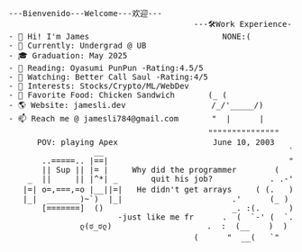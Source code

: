 <!--
**skxvtchy/skxvtchy** is a ✨ _special_ ✨ repository because its `README.md` (this file) appears on your GitHub profile.
Here are some ideas to get you started:
-->
<pre>
---Bienvenido---Welcome---欢迎---                                        ,;                             __|_
                                       ---🛠️Work Experience---        ,' |                        -----oo(_)oo----
- 👋 Hi! I'm James                            NONE:(                 /   :          __,-~~/~ "" `---.      
- 🤖 Currently: Undergrad @ UB                                    --'   /          _/_,---(      ,    ) 
- 🎓 Graduation: May 2025                                         \/ />/       __ /        <    /   )  \___
- 📰 Reading: Oyasumi PunPun -Rating:4.5/5                        /  /_\ --===;;;'====------------------===;;;=== -
- 🎥 Watching: Better Call Saul -Rating:4/5                    __/   /           \/    ~"~"~"~"~"~\~"~)~"/
- 🚀 Interests: Stocks/Crypto/ML/WebDev                        ) '-./             (_ (   \  (     >    \)
- 🥪 Favorite Food: Chicken Sandwich       (_ (                ./  :\              \_( _ <         >_>'  
- 🌎 Website: jamesli.dev                  /_/'_____/)         /.' '                  ~ `-i' ::>|--"        
- 📫 Reach me @ jamesli784@gmail.com       "  |      |         '/'    pls hire me         I;|.|.|
                                          """""""""""""""      +    I have no cache       <|i::|i|`.   ( ͡° ͜ʖ ͡°)ﾉ⌐■-■
      POV: playing Apex                    June 10, 2003     '        -not a joke        (`^'"`-' ")   -Rizzard of Oz 
                  __                                       `.            ಠ_ಠ                            
       ..=====.. |==|                                      "-                               
       || Sup || |= |     Why did the programmer        (   |            .==\"'"/==.       Pointer?
    _  ||     || |^*| _       quit his job?            . .-'  '.         ((+) .  .:)   I barely know her
   |=| o=,===,=o |__||=|   He didn't get arrays     ( (.   )):           |'.-(o)-.'|       (☞ﾟヮﾟ)☞
   |_|  _______)~`)  |_|                       .'      (_ )              \/  \_/  \/        
       [=======]  ()                           _. :(.      )  `      I dont own a console
                       -just like me fr      .  (  `-' (  `.   )       
               ლ(ಠ_ಠლ)                    .  :  (__    )  )                     Thanks For Visiting!!!
                                       (      "  __(   `"       ` ))                   ⊂(◉‿◉)つ
</pre>
<!--
What you lookin for?🤨
PLEASE HELP ME I'M AM CLINICALLY INSANE
:DISCLAIMER:
I am not 
-->
